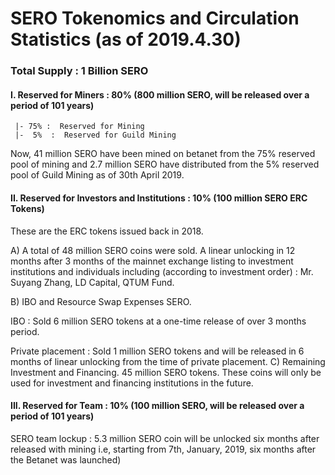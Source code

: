 # SERO Tokenomics and Circulation Statistics (as of 2019.4.30)

### Total Supply : 1 Billion SERO

#### I. Reserved for Miners : 80% (800 million SERO, will be released over a period of 101 years)
     |- 75% :  Reserved for Mining
     |-  5%  :  Reserved for Guild Mining

Now, 41 million SERO have been mined on betanet from the 75% reserved pool of mining and 2.7 million SERO have distributed from the 5% reserved pool of Guild Mining as of 30th April 2019.

#### II. Reserved for Investors and Institutions : 10% (100 million SERO ERC Tokens)

These are the ERC tokens issued back in 2018. 

A) A total of 48 million SERO coins were sold. A linear unlocking in 12 months after 3 months of the mainnet exchange listing to investment institutions and individuals including (according to investment order) : Mr. Suyang Zhang, LD Capital, QTUM Fund.

B) IBO and Resource Swap Expenses SERO.

IBO : Sold 6 million SERO tokens at a one-time release of over 3  months period.

Private placement : Sold 1 million SERO tokens and will be released in 6 months of linear unlocking from the time of private placement.
C)  Remaining Investment and Financing.
45 million SERO tokens. These coins will only be used for investment and financing institutions in the future.


#### III. Reserved for Team : 10% (100 million SERO, will be released over a period of 101 years)
SERO team lockup : 5.3 million SERO coin will be unlocked six months after released with mining i.e, starting from 7th, January, 2019, six months after the Betanet was launched)
